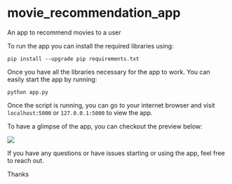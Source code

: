 # movie_recommendation_app
An app to recommend movies to a user

To run the app you can install the required libraries using:

`pip install --upgrade pip requirements.txt`

Once you have all the libraries necessary for the app to work. You can easily start the app by running:

`python app.py`

Once the script is running, you can go to your internet browser and visit `localhost:5000` or `127.0.0.1:5000` to view the app. 

To have a glimpse of the app, you can checkout the preview below:

![](https://github.com/padawanabhi/movie_recommendation_app/blob/main/recommender.gif)



If you have any questions or have issues starting or using the app, feel free to reach out. 

Thanks
